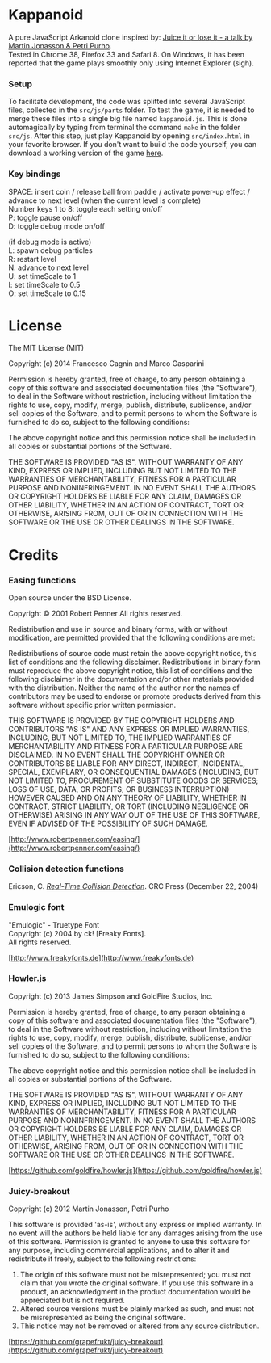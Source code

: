 # Kappanoid

A pure JavaScript Arkanoid clone inspired by: [Juice it or lose it - a talk by Martin Jonasson & Petri Purho](https://www.youtube.com/watch?v=Fy0aCDmgnxg).  
Tested in Chrome 38, Firefox 33 and Safari 8. On Windows, it has been reported that the game plays smoothly only using Internet Explorer (sigh).  

### Setup
To facilitate development, the code was splitted into several JavaScript files, collected in the `src/js/parts` folder. To test the game, it is needed to merge these files into a single big file named `kappanoid.js`. This is done automagically by typing from terminal the command `make` in the folder `src/js`. After this step, just play Kappanoid by opening `src/index.html` in your favorite browser. If you don't want to build the code yourself, you can download a working version of the game [here](https://bitbucket.org/xire91/kappanoid/downloads).

### Key bindings
SPACE: insert coin / release ball from paddle / activate power-up effect / advance to next level (when the current level is complete)  
Number keys 1 to 8: toggle each setting on/off  
P: toggle pause on/off  
D: toggle debug mode on/off  

(if debug mode is active)  
L: spawn debug particles  
R: restart level  
N: advance to next level  
U: set timeScale to 1  
I: set timeScale to 0.5  
O: set timeScale to 0.15  


# License

The MIT License (MIT)

Copyright (c) 2014 Francesco Cagnin and Marco Gasparini

Permission is hereby granted, free of charge, to any person obtaining a copy
of this software and associated documentation files (the "Software"), to deal
in the Software without restriction, including without limitation the rights
to use, copy, modify, merge, publish, distribute, sublicense, and/or sell
copies of the Software, and to permit persons to whom the Software is
furnished to do so, subject to the following conditions:

The above copyright notice and this permission notice shall be included in all
copies or substantial portions of the Software.

THE SOFTWARE IS PROVIDED "AS IS", WITHOUT WARRANTY OF ANY KIND, EXPRESS OR
IMPLIED, INCLUDING BUT NOT LIMITED TO THE WARRANTIES OF MERCHANTABILITY,
FITNESS FOR A PARTICULAR PURPOSE AND NONINFRINGEMENT. IN NO EVENT SHALL THE
AUTHORS OR COPYRIGHT HOLDERS BE LIABLE FOR ANY CLAIM, DAMAGES OR OTHER
LIABILITY, WHETHER IN AN ACTION OF CONTRACT, TORT OR OTHERWISE, ARISING FROM,
OUT OF OR IN CONNECTION WITH THE SOFTWARE OR THE USE OR OTHER DEALINGS IN THE
SOFTWARE.


# Credits

### Easing functions ###
Open source under the BSD License. 

Copyright © 2001 Robert Penner
All rights reserved.

Redistribution and use in source and binary forms, with or without modification, are permitted provided that the following conditions are met:

Redistributions of source code must retain the above copyright notice, this list of conditions and the following disclaimer.
Redistributions in binary form must reproduce the above copyright notice, this list of conditions and the following disclaimer in the documentation and/or other materials provided with the distribution.
Neither the name of the author nor the names of contributors may be used to endorse or promote products derived from this software without specific prior written permission.

THIS SOFTWARE IS PROVIDED BY THE COPYRIGHT HOLDERS AND CONTRIBUTORS "AS IS" AND ANY EXPRESS OR IMPLIED WARRANTIES, INCLUDING, BUT NOT LIMITED TO, THE IMPLIED WARRANTIES OF MERCHANTABILITY AND FITNESS FOR A PARTICULAR PURPOSE ARE DISCLAIMED. IN NO EVENT SHALL THE COPYRIGHT OWNER OR CONTRIBUTORS BE LIABLE FOR ANY DIRECT, INDIRECT, INCIDENTAL, SPECIAL, EXEMPLARY, OR CONSEQUENTIAL DAMAGES (INCLUDING, BUT NOT LIMITED TO, PROCUREMENT OF SUBSTITUTE GOODS OR SERVICES; LOSS OF USE, DATA, OR PROFITS; OR BUSINESS INTERRUPTION) HOWEVER CAUSED AND ON ANY THEORY OF LIABILITY, WHETHER IN CONTRACT, STRICT LIABILITY, OR TORT (INCLUDING NEGLIGENCE OR OTHERWISE) ARISING IN ANY WAY OUT OF THE USE OF THIS SOFTWARE, EVEN IF ADVISED OF THE POSSIBILITY OF SUCH DAMAGE.

[http://www.robertpenner.com/easing/](http://www.robertpenner.com/easing/)

### Collision detection functions ###
Ericson, C. *[Real-Time Collision Detection](http://www.amazon.com/Real-Time-Collision-Detection-Interactive-Technology/dp/1558607323)*. CRC Press (December 22, 2004)

### Emulogic font ###
"Emulogic" - Truetype Font  
Copyright (c) 2004 by ck! [Freaky Fonts].  
All rights reserved.  

[http://www.freakyfonts.de](http://www.freakyfonts.de)

### Howler.js ###
Copyright (c) 2013 James Simpson and GoldFire Studios, Inc.

Permission is hereby granted, free of charge, to any person obtaining a copy of this software and associated documentation files (the "Software"), to deal in the Software without restriction, including without limitation the rights to use, copy, modify, merge, publish, distribute, sublicense, and/or sell copies of the Software, and to permit persons to whom the Software is furnished to do so, subject to the following conditions:

The above copyright notice and this permission notice shall be included in all copies or substantial portions of the Software.

THE SOFTWARE IS PROVIDED "AS IS", WITHOUT WARRANTY OF ANY KIND, EXPRESS OR IMPLIED, INCLUDING BUT NOT LIMITED TO THE WARRANTIES OF MERCHANTABILITY, FITNESS FOR A PARTICULAR PURPOSE AND NONINFRINGEMENT. IN NO EVENT SHALL THE AUTHORS OR COPYRIGHT HOLDERS BE LIABLE FOR ANY CLAIM, DAMAGES OR OTHER LIABILITY, WHETHER IN AN ACTION OF CONTRACT, TORT OR OTHERWISE, ARISING FROM, OUT OF OR IN CONNECTION WITH THE SOFTWARE OR THE USE OR OTHER DEALINGS IN THE SOFTWARE.

[https://github.com/goldfire/howler.js](https://github.com/goldfire/howler.js)

### Juicy-breakout ###
Copyright (c) 2012 Martin Jonasson, Petri Purho

This software is provided 'as-is', without any express or implied warranty. In no event will the authors be held liable for any damages arising from the use of this software. Permission is granted to anyone to use this software for any purpose, including commercial applications, and to alter it and redistribute it freely, subject to the following restrictions: 
  
1. The origin of this software must not be misrepresented; you must not
claim that you wrote the original software. If you use this software in a product, an acknowledgment in the product documentation would be appreciated but is not required.  
2. Altered source versions must be plainly marked as such, and must not be misrepresented as being the original software.
3. This notice may not be removed or altered from any source distribution.

[https://github.com/grapefrukt/juicy-breakout](https://github.com/grapefrukt/juicy-breakout)
